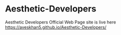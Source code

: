 # Aesthetic-Developers
Aesthetic Developers  Official Web Page
site is live here https://aveskhan5.github.io/Aesthetic-Developers/
